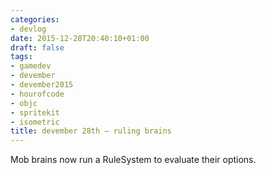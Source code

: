 ```yaml
---
categories:
- devlog
date: 2015-12-28T20:40:10+01:00
draft: false
tags:
- gamedev
- devember
- devember2015
- hourofcode
- objc
- spritekit
- isometric
title: devember 28th — ruling brains
---
```

Mob brains now run a RuleSystem to evaluate their options.